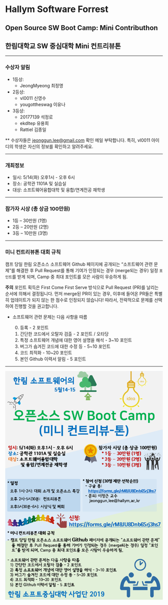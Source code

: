 # Hallym Software Forrest
## Open Source SW Boot Camp: Mini Contributhon

## 한림대학교 SW 중심대학 Mini 컨트리뷰톤

*  *  *
### 수상자 알림

- 1등상:
   - JeongMyeong  최정명	
- 2등상:
   - vl0011  신영수
   - yougottheswag	이유나
- 3등상:
   - 20177139	석정로
   - ekdltep	유용희
   - Rattiel	김종일

** 수상자들은 jeonggun.lee@gmail.com 확인 메일 부탁합니다. 특히, vl0011 아이디의 학생은 자신의 정보를 확인하고 알려주세요.
*  *  *

### 개최정보
- 일시: 5/14(화) 오후1시 - 오후 6시
- 장소: 공학관 1101A 및 실습실
- 대상: 소프트웨어융합대학 및 융합/연계전공 재학생

*  *  *

### 참가자 시상 (총 상금 100만원)
- 1등 – 30만원 (1명)
- 2등 – 20만원 (2명)
- 3등 – 10만원 (3명)

*  *  *

### 미니 컨트리뷰톤 대회 규칙
캠프 당일 한림 오픈소스 소프트웨어 Github 페이지에 공개되는 “소프트웨어 관련 문제”를 해결한 후 Pull Request를 통해 기여가 인정되는 경우 (merge되는 경우) 일정 ```포인트```를 받게 되며, Camp 중 최대 포인트를 모은 사람이 우승하게 됨.

**주의** 포인트 획득은 First Come First Serve 방식으로 Pull Request (PR)를 날리는 순서에 의해서 결정됩니다. 먼저 merge된 PR이 있는 경우, 이후에 들어온 PR들은 특별히 업데이트가 되지 않는 한 점수로 인정되지 않습니다! 따라서, 전략적으로 문제를 선택하여 진행할 것을 권고합니다.

- 소프트웨어 관련 문제는 다음 사항을 따름

  0. 등록 - 2 포인트
  1. 간단한 코드에서 오탈자 검출 - 2 포인트 / 오타당
  2. 특정 소프트웨어 개념에 대한 영어 설명을 해석 - 3~10 포인트
  3. 버그가 숨겨진 코드에 대한 수정 등 - 5~10 포인트
  4. 코드 최적화 - 10~20 포인트
  5. 본인 Github 이력서 알림 - 5 포인트 


*  *  *

![Githon](./githon.png)
